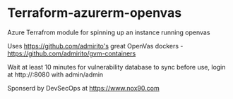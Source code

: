 # Terraform-azurerm-openvas

Azure Terrafrom module for spinning up an instance running openvas

Uses https://github.com/admirito's great OpenVas dockers -
 https://github.com/admirito/gvm-containers

Wait at least 10 minutes for vulnerability database to sync before use, login at http://<hostname>:8080 with admin/admin

Sponserd by DevSecOps at https://www.nox90.com

